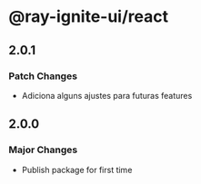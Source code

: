# @ray-ignite-ui/react

## 2.0.1

### Patch Changes

- Adiciona alguns ajustes para futuras features

## 2.0.0

### Major Changes

- Publish package for first time
